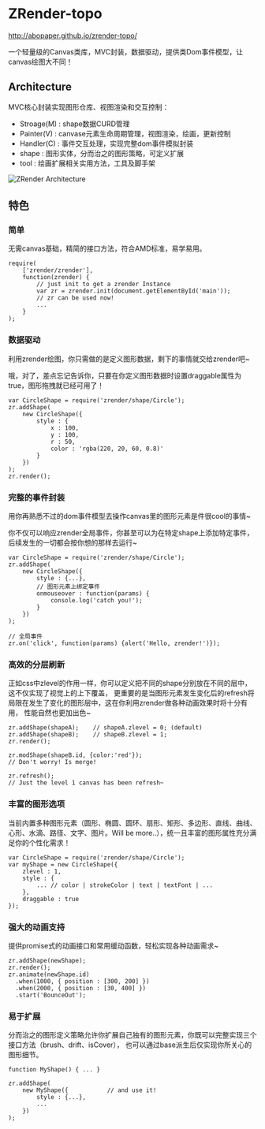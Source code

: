 ZRender-topo
=======
http://abopaper.github.io/zrender-topo/

一个轻量级的Canvas类库，MVC封装，数据驱动，提供类Dom事件模型，让canvas绘图大不同！

Architecture
------------
MVC核心封装实现图形仓库、视图渲染和交互控制：
* Stroage(M) : shape数据CURD管理
* Painter(V) : canvase元素生命周期管理，视图渲染，绘画，更新控制
* Handler(C) : 事件交互处理，实现完整dom事件模拟封装
* shape : 图形实体，分而治之的图形策略，可定义扩展
* tool : 绘画扩展相关实用方法，工具及脚手架

![ZRender Architecture](doc/asset/img/zrender.png)

特色
----
### 简单
无需canvas基础，精简的接口方法，符合AMD标准，易学易用。

    require(
        ['zrender/zrender'],
        function(zrender) {
            // just init to get a zrender Instance
            var zr = zrender.init(document.getElementById('main'));
            // zr can be used now!
            ...
        }
    );

### 数据驱动
利用zrender绘图，你只需做的是定义图形数据，剩下的事情就交给zrender吧~

哦，对了，差点忘记告诉你，只要在你定义图形数据时设置draggable属性为true，图形拖拽就已经可用了！

    var CircleShape = require('zrender/shape/Circle');
    zr.addShape(
        new CircleShape({
            style : {
                x : 100,
                y : 100,
                r : 50,
                color : 'rgba(220, 20, 60, 0.8)'
            }
        })
    );
    zr.render();
    
### 完整的事件封装
用你再熟悉不过的dom事件模型去操作canvas里的图形元素是件很cool的事情~

你不仅可以响应zrender全局事件，你甚至可以为在特定shape上添加特定事件，后续发生的一切都会按你想的那样去运行~

    var CircleShape = require('zrender/shape/Circle');
    zr.addShape(
        new CircleShape({
            style : {...},
            // 图形元素上绑定事件
            onmouseover : function(params) {
                console.log('catch you!');
            }
        })
    );
    
    // 全局事件
    zr.on('click', function(params) {alert('Hello, zrender!')});
    
### 高效的分层刷新
正如css中zlevel的作用一样，你可以定义把不同的shape分别放在不同的层中，这不仅实现了视觉上的上下覆盖，
更重要的是当图形元素发生变化后的refresh将局限在发生了变化的图形层中，这在你利用zrender做各种动画效果时将十分有用，
性能自然也更加出色~

    zr.addShape(shapeA);    // shapeA.zlevel = 0; (default) 
    zr.addShape(shapeB);    // shapeB.zlevel = 1;
    zr.render();
    
    zr.modShape(shapeB.id, {color:'red'}); 
    // Don't worry! Is merge!
    
    zr.refresh();  
    // Just the level 1 canvas has been refresh~
    
### 丰富的图形选项
当前内置多种图形元素（圆形、椭圆、圆环、扇形、矩形、多边形、直线、曲线、心形、水滴、路径、文字、图片。Will be more..），统一且丰富的图形属性充分满足你的个性化需求！

    var CircleShape = require('zrender/shape/Circle');
    var myShape = new CircleShape({
        zlevel : 1,
        style : {
            ... // color | strokeColor | text | textFont | ...
        },
        draggable : true
    });

### 强大的动画支持
提供promise式的动画接口和常用缓动函数，轻松实现各种动画需求~
    
    zr.addShape(newShape);
    zr.render();
    zr.animate(newShape.id)
      .when(1000, { position : [300, 200] })
      .when(2000, { position : [30, 400] })
      .start('BounceOut');
    
### 易于扩展
分而治之的图形定义策略允许你扩展自己独有的图形元素，你既可以完整实现三个接口方法（brush、drift、isCover），
也可以通过base派生后仅实现你所关心的图形细节。

    function MyShape() { ... }
    
    zr.addShape(
        new MyShape({           // and use it!
            style : {...},
            ...
        })
    );
    
